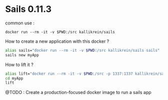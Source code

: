 # Sails 0.11.3

common use : 

```docker run --rm -it -v $PWD:/src kallikrein/sails```

How to create a new application with this docker ?

```bash
alias sails="docker run --rm -it -v $PWD:/src kallikrein/sails sails"
sails new myApp
```

How to lift it ?

```bash
alias lift="docker run --rm -it -v $PWD:/src -p 1337:1337 kallikrein/sails sails lift"
cd myApp
lift
```
@TODO :
Create a production-focused docker image to run a sails app
